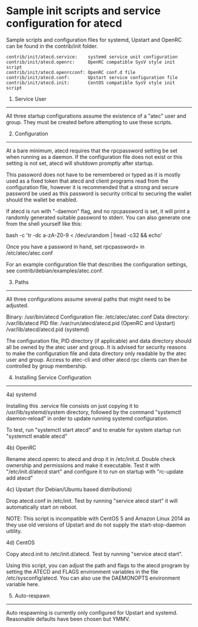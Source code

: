Sample init scripts and service configuration for atecd
==========================================================

Sample scripts and configuration files for systemd, Upstart and OpenRC
can be found in the contrib/init folder.

    contrib/init/atecd.service:    systemd service unit configuration
    contrib/init/atecd.openrc:     OpenRC compatible SysV style init script
    contrib/init/atecd.openrcconf: OpenRC conf.d file
    contrib/init/atecd.conf:       Upstart service configuration file
    contrib/init/atecd.init:       CentOS compatible SysV style init script

1. Service User
---------------------------------

All three startup configurations assume the existence of a "atec" user
and group.  They must be created before attempting to use these scripts.

2. Configuration
---------------------------------

At a bare minimum, atecd requires that the rpcpassword setting be set
when running as a daemon.  If the configuration file does not exist or this
setting is not set, atecd will shutdown promptly after startup.

This password does not have to be remembered or typed as it is mostly used
as a fixed token that atecd and client programs read from the configuration
file, however it is recommended that a strong and secure password be used
as this password is security critical to securing the wallet should the
wallet be enabled.

If atecd is run with "-daemon" flag, and no rpcpassword is set, it will
print a randomly generated suitable password to stderr.  You can also
generate one from the shell yourself like this:

bash -c 'tr -dc a-zA-Z0-9 < /dev/urandom | head -c32 && echo'

Once you have a password in hand, set rpcpassword= in /etc/atec/atec.conf

For an example configuration file that describes the configuration settings,
see contrib/debian/examples/atec.conf.

3. Paths
---------------------------------

All three configurations assume several paths that might need to be adjusted.

Binary:              /usr/bin/atecd
Configuration file:  /etc/atec/atec.conf
Data directory:      /var/lib/atecd
PID file:            /var/run/atecd/atecd.pid (OpenRC and Upstart)
                     /var/lib/atecd/atecd.pid (systemd)

The configuration file, PID directory (if applicable) and data directory
should all be owned by the atec user and group.  It is advised for security
reasons to make the configuration file and data directory only readable by the
atec user and group.  Access to atec-cli and other atecd rpc clients
can then be controlled by group membership.

4. Installing Service Configuration
-----------------------------------

4a) systemd

Installing this .service file consists on just copying it to
/usr/lib/systemd/system directory, followed by the command
"systemctl daemon-reload" in order to update running systemd configuration.

To test, run "systemctl start atecd" and to enable for system startup run
"systemctl enable atecd"

4b) OpenRC

Rename atecd.openrc to atecd and drop it in /etc/init.d.  Double
check ownership and permissions and make it executable.  Test it with
"/etc/init.d/atecd start" and configure it to run on startup with
"rc-update add atecd"

4c) Upstart (for Debian/Ubuntu based distributions)

Drop atecd.conf in /etc/init.  Test by running "service atecd start"
it will automatically start on reboot.

NOTE: This script is incompatible with CentOS 5 and Amazon Linux 2014 as they
use old versions of Upstart and do not supply the start-stop-daemon uitility.

4d) CentOS

Copy atecd.init to /etc/init.d/atecd. Test by running "service atecd start".

Using this script, you can adjust the path and flags to the atecd program by
setting the ATECD and FLAGS environment variables in the file
/etc/sysconfig/atecd. You can also use the DAEMONOPTS environment variable here.

5. Auto-respawn
-----------------------------------

Auto respawning is currently only configured for Upstart and systemd.
Reasonable defaults have been chosen but YMMV.
